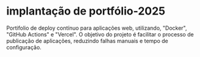 # implantação de portfólio-2025
Portifolio de deploy contínuo para aplicações web, utilizando, "Docker", "GitHub Actions" e "Vercel". O objetivo do projeto é facilitar o processo de publicação de aplicações, reduzindo falhas manuais e tempo de configuração.
